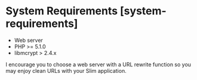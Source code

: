 # System Requirements [system-requirements]

* Web server
* PHP >= 5.1.0
* libmcrypt > 2.4.x

I encourage you to choose a web server with a URL rewrite function so you may enjoy clean URLs with your Slim application.